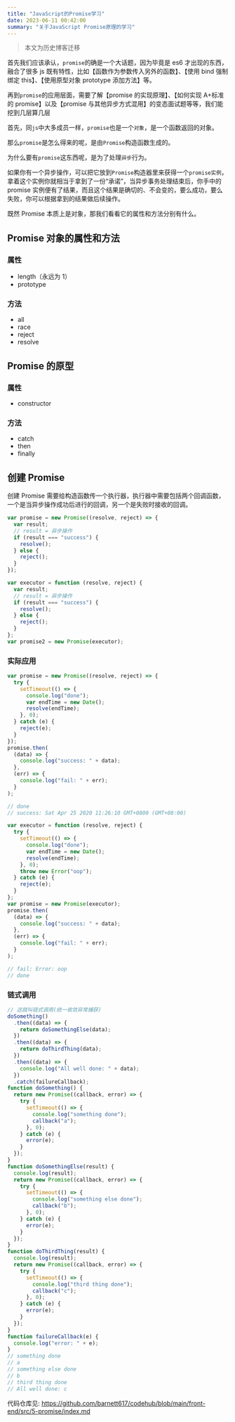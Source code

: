 ```yaml
---
title: "JavaScript的Promise学习"
date: 2023-06-11 00:42:00
summary: "关于JavaScript Promise原理的学习"
---
```


> 本文为历史博客迁移

首先我们应该承认，`promise`的确是一个大话题，因为毕竟是 es6 才出现的东西，融合了很多 js 既有特性，比如【函数作为参数传入另外的函数】、【使用 bind 强制绑定 this】、【使用原型对象 prototype 添加方法】等。

再到`promise`的应用层面，需要了解【promise 的实现原理】、【如何实现 A+标准的 promise】以及【promise 与其他异步方式混用】的变态面试题等等，我们能挖到几层算几层

首先，同`js`中大多成员一样，`promise`也是一个`对象`，是一个函数返回的对象。

那么`promise`是怎么得来的呢，是由`Promise`构造函数生成的。

为什么要有`promise`这东西呢，是为了处理`异步`行为。

如果你有一个异步操作，可以把它放到`Promise`构造器里来获得一个`promise实例`，拿着这个实例你就相当于拿到了一份“承诺”，当异步事务处理结束后，你手中的 promise 实例便有了结果，而且这个结果是确切的、不会变的，要么成功，要么失败，你可以根据拿到的结果做后续操作。

既然 Promise 本质上是对象，那我们看看它的属性和方法分别有什么。

## Promise 对象的属性和方法

### 属性

- length（永远为 1）
- prototype

### 方法

- all
- race
- reject
- resolve

## Promise 的原型

### 属性

- constructor

### 方法

- catch
- then
- finally

## 创建 Promise

创建 Promise 需要给构造函数传一个执行器，执行器中需要包括两个回调函数，一个是当异步操作成功后进行的回调，另一个是失败时接收的回调。

```js
var promise = new Promise((resolve, reject) => {
  var result;
  // result = 异步操作
  if (result === "success") {
    resolve();
  } else {
    reject();
  }
});

var executor = function (resolve, reject) {
  var result;
  // result = 异步操作
  if (result === "success") {
    resolve();
  } else {
    reject();
  }
};
var promise2 = new Promise(executor);
```

### 实际应用

```js
var promise = new Promise((resolve, reject) => {
  try {
    setTimeout(() => {
      console.log("done");
      var endTime = new Date();
      resolve(endTime);
    }, 0);
  } catch (e) {
    reject(e);
  }
});
promise.then(
  (data) => {
    console.log("success: " + data);
  },
  (err) => {
    console.log("fail: " + err);
  }
);

// done
// success: Sat Apr 25 2020 11:26:10 GMT+0800 (GMT+08:00)
```

```js
var executor = function (resolve, reject) {
  try {
    setTimeout(() => {
      console.log("done");
      var endTime = new Date();
      resolve(endTime);
    }, 0);
    throw new Error("oop");
  } catch (e) {
    reject(e);
  }
};
var promise = new Promise(executor);
promise.then(
  (data) => {
    console.log("success: " + data);
  },
  (err) => {
    console.log("fail: " + err);
  }
);

// fail: Error: oop
// done
```

### 链式调用

```js
// 这就叫链式调用(统一收敛异常捕获)
doSomething()
  .then((data) => {
    return doSomethingElse(data);
  })
  .then((data) => {
    return doThirdThing(data);
  })
  .then((data) => {
    console.log("All well done: " + data);
  })
  .catch(failureCallback);
function doSomething() {
  return new Promise((callback, error) => {
    try {
      setTimeout(() => {
        console.log("something done");
        callback("a");
      }, 0);
    } catch (e) {
      error(e);
    }
  });
}
function doSomethingElse(result) {
  console.log(result);
  return new Promise((callback, error) => {
    try {
      setTimeout(() => {
        console.log("something else done");
        callback("b");
      }, 0);
    } catch (e) {
      error(e);
    }
  });
}
function doThirdThing(result) {
  console.log(result);
  return new Promise((callback, error) => {
    try {
      setTimeout(() => {
        console.log("third thing done");
        callback("c");
      }, 0);
    } catch (e) {
      error(e);
    }
  });
}
function failureCallback(e) {
  console.log("error: " + e);
}
// something done
// a
// something else done
// b
// third thing done
// All well done: c
```

代码仓库见: https://github.com/barnett617/codehub/blob/main/front-end/src/5-promise/index.md
